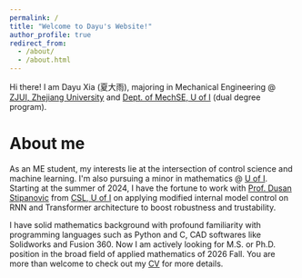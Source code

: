 ```yaml
---
permalink: /
title: "Welcome to Dayu's Website!"
author_profile: true
redirect_from: 
  - /about/
  - /about.html
---
```


Hi there! I am Dayu Xia (夏大雨), majoring in Mechanical Engineering @ [ZJUI, Zhejiang University](https://zjui.intl.zju.edu.cn/en) and [Dept. of MechSE, U of I](https://mechse.illinois.edu/) (dual degree program).

About me
======
As an ME student, my interests lie at the intersection of control science and machine learning. I'm also pursuing a minor in mathematics @ [U of I](https://illinois.edu/). Starting at the summer of 2024, I have the fortune to work with [Prof. Dusan Stipanovic](https://ise.illinois.edu/directory/profile/dusan) from [CSL, U of I](https://csl.illinois.edu/) on applying modified internal model control on RNN and Transformer architecture to boost robustness and trustability.

I have solid mathematics background with profound familiarity with programming languages such as Python and C, CAD softwares like Solidworks and Fusion 360. Now I am actively looking for M.S. or Ph.D. position in the broad field of applied mathematics of 2026 Fall. You are more than welcome to check out my [CV](https://dyxia1241.github.io/files/CV_new.pdf) for more details.
